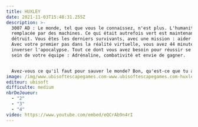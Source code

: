 ```yaml
---
title: HUXLEY
date: 2021-11-03T15:48:31.255Z
description: >-
  3007 AD : Le monde, tel que vous le connaissez, n'est plus. L'humanité a été
  remplacée par des machines. Ce qui était autrefois vert est maintenant
  détruit. Vous êtes les derniers survivants, avec une mission : aider HUXLEY.
  Avec votre premier pas dans la réalité virtuelle, vous avez 44 minutes pour
  inverser l'apocalypse. Tout ce dont vous avez besoin pour réussir se trouve au
  sein de votre équipe : Adrénaline, combativité et envie de gagner.


  Avez-vous ce qu'il faut pour sauver le monde? Bon, qu'est-ce que tu attends? L'heure tourne !
image: /img/www.ubisoftescapegames.com-www.ubisoftescapegames.com-huxley-vr-12-500x300.jpg
editeur: ubisoft
difficulte: medium
nbrDeJoueur:
  - "2"
  - "3"
  - "4"
video: https://www.youtube.com/embed/eQCrAb9n4rI
---
```

